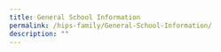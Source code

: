 ```yaml
---
title: General School Information
permalink: /hips-family/General-School-Information/
description: ""
---
```

